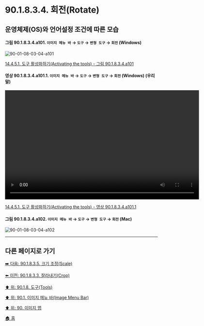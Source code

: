 # 90.1.8.3.4. 회전(Rotate)
## 운영체제(OS)와 언어설정 조건에 따른 모습

<a id="90-01-08-03-04-a101"></a>

#### 그림 90.1.8.3.4.a101. `이미지 메뉴 바` → `도구` → `변형 도구` → `회전` (Windows)
![90-01-08-03-04-a101](https://github.com/wonder13662/gimp/assets/15767104/35ba1ba5-d548-4448-9543-bbc0ed9cc2e8)

[14.4.5.1. 도구 활성화하기(Activating the tools) - 그림 90.1.8.3.4.a101](./14-04-05-01-activating_the_tool.md#90-01-08-03-04-a101)

<a id="90-01-08-03-04-a101-01"></a>

#### 영상 90.1.8.3.4.a101.1. `이미지 메뉴 바` → `도구` → `변형 도구` → `회전` (Windows) (우리말)
<video controls="controls" width="640" height="360" src="https://github.com/wonder13662/gimp/assets/15767104/cbaa2274-4019-48a4-b435-379f64b69275"></video>

[14.4.5.1. 도구 활성화하기(Activating the tools) - 영상 90.1.8.3.4.a101.1](./14-04-05-01-activating_the_tool.md#90-01-08-03-04-a101-01)

<a id="90-01-08-03-04-a102"></a>

#### 그림 90.1.8.3.4.a102. `이미지 메뉴 바` → `도구` → `변형 도구` → `회전` (Mac)
![90-01-08-03-04-a102](https://github.com/wonder13662/gimp/assets/15767104/3ff193f5-e7e3-4a0b-b62a-3db473e3404d)

***

## 다른 페이지로 가기

[➡️ 다음: 90.1.8.3.5. 크기 조정(Scale)](./90-01-08-03-05-scale.md)

[⬅️ 이전: 90.1.8.3.3. 잘라내기(Crop)](./90-01-08-03-03-crop.md)

[⬆️ 위: 90.1.8. 도구(Tools)](./90-01-08-00-tools.md)

[⬆️ 위: 90.1. 이미지 메뉴 바(Image Menu Bar)](./90-01-00-image-menu-bar.md)

[⬆️ 위: 90. 이미지 맵](./90-00-image-map.md)

[🏠 홈](./00-home.md)
